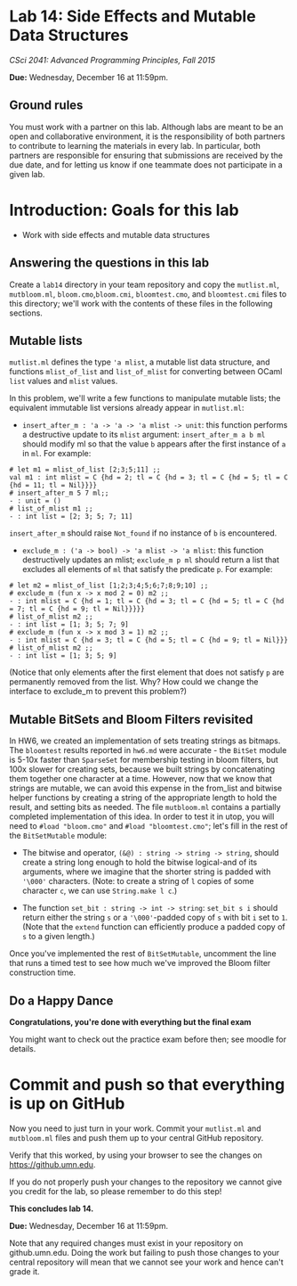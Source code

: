 # Lab 14: Side Effects and Mutable Data Structures

*CSci 2041: Advanced Programming Principles, Fall 2015*

**Due:** Wednesday, December 16 at 11:59pm.


## Ground rules

You must work with a partner on this lab.  Although labs are meant to
be an open and collaborative environment, it is the responsibility of
both partners to contribute to learning the materials in every lab.
In particular, both partners are responsible for ensuring that submissions are
received by the due date, and for letting us know if one teammate does
not participate in a given lab.

# Introduction: Goals for this lab

+ Work with side effects and mutable data structures

## Answering the questions in this lab

Create a `lab14` directory in your team repository and copy the
`mutlist.ml`, `mutbloom.ml`, `bloom.cmo`,`bloom.cmi`, `bloomtest.cmo`,
and `bloomtest.cmi` files to this directory; we'll work with the
contents of these files in the following sections.

## Mutable lists

`mutlist.ml` defines the type `'a mlist`, a mutable list data
structure, and functions `mlist_of_list` and `list_of_mlist`
for converting between OCaml `list` values and `mlist` values.

In this problem, we'll write a few functions to manipulate mutable
lists; the equivalent immutable list versions already appear in
`mutlist.ml`:

+ `insert_after_m : 'a -> 'a -> 'a mlist -> unit`: this function
  performs a destructive update to its `mlist` argument: `insert_after_m
  a b ml` should modify ml so that the value `b` appears after the
  first instance of `a` in `ml`.  For example:
```
# let m1 = mlist_of_list [2;3;5;11] ;;
val m1 : int mlist = C {hd = 2; tl = C {hd = 3; tl = C {hd = 5; tl = C {hd = 11; tl = Nil}}}}
# insert_after_m 5 7 ml;;
- : unit = ()
# list_of_mlist m1 ;;
- : int list = [2; 3; 5; 7; 11]
```
  `insert_after_m` should raise `Not_found` if no instance of `b` is
  encountered.

+ `exclude_m : ('a -> bool) -> 'a mlist -> 'a mlist`: this function
  destructively updates an mlist; `exclude_m p ml` should return a
  list that excludes all elements of `ml` that satisfy the predicate
  `p`.  For example:
```
# let m2 = mlist_of_list [1;2;3;4;5;6;7;8;9;10] ;;
# exclude_m (fun x -> x mod 2 = 0) m2 ;;
- : int mlist = C {hd = 1; tl = C {hd = 3; tl = C {hd = 5; tl = C {hd = 7; tl = C {hd = 9; tl = Nil}}}}}
# list_of_mlist m2 ;;
- : int list = [1; 3; 5; 7; 9]
# exclude_m (fun x -> x mod 3 = 1) m2 ;;
- : int mlist = C {hd = 3; tl = C {hd = 5; tl = C {hd = 9; tl = Nil}}}                                                                                            
# list_of_mlist m2 ;;
- : int list = [1; 3; 5; 9]
```
  (Notice that only elements after the first element that does not
  satisfy `p` are permanently removed from the list.  Why?  How could
  we change the interface to exclude_m to prevent this problem?)

## Mutable BitSets and Bloom Filters revisited

In HW6, we created an implementation of sets treating strings as
bitmaps.  The `bloomtest` results reported in `hw6.md` were accurate -
the `BitSet` module is 5-10x faster than `SparseSet` for membership
testing in bloom filters, but 100x slower for creating sets, because
we built strings by concatenating them together one character at a
time.  However, now that we know that strings are mutable, we can
avoid this expense in the from_list and bitwise helper functions by
creating a string of the appropriate length to hold the result, and
setting bits as needed.  The file `mutbloom.ml` contains a partially
completed implementation of this idea.  In order to test it in utop,
you will need to `#load "bloom.cmo"` and `#load "bloomtest.cmo"`;
let's fill in the rest of the `BitSetMutable` module:

+ The bitwise and operator, `(&@) : string -> string -> string`,
  should create a string long enough to hold the bitwise logical-and
  of its arguments, where we imagine that the shorter string is padded
  with `'\000'` characters.  (Note: to create a string of `l` copies
  of some character `c`, we can use `String.make l c`.)

+ The function `set_bit : string -> int -> string`: `set_bit s i`
  should return either the string `s` or a `'\000'`-padded copy of `s`
  with bit `i` set to `1`.  (Note that the `extend` function can
  efficiently produce a padded copy of `s` to a given length.)

Once you've implemented the rest of `BitSetMutable`, uncomment the
line that runs a timed test to see how much we've improved the Bloom filter
construction time. 

## Do a Happy Dance

**Congratulations, you're done with everything but the final exam**

You might want to check out the practice exam before then; see moodle
for details.

# Commit and push so that everything is up on GitHub

Now you need to just turn in your work. Commit your `mutlist.ml` and `mutbloom.ml`
files and push them up to your central GitHub repository. 

Verify that this worked, by using your browser to see the changes on
https://github.umn.edu.

If you do not properly push your changes to the repository we
cannot give you credit for the lab, so please remember to do this
step!

__This concludes lab 14.__

**Due:** Wednesday, December 16 at 11:59pm.

Note that any required changes must exist in your repository on
github.umn.edu. Doing the work but failing to push those changes
to your central repository will mean that we cannot see your work
and hence can't grade it.
